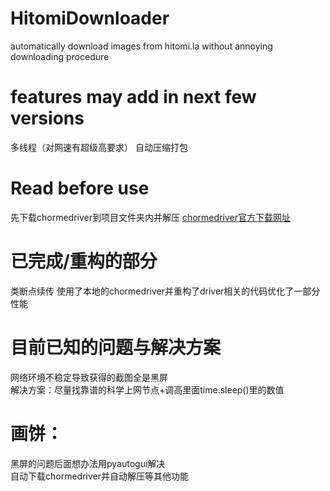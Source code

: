 # HitomiDownloader
automatically download images from hitomi.la without annoying downloading procedure
# features may add in next few versions
多线程（对网速有超级高要求） 自动压缩打包 
# Read before use  
先下载chormedriver到项目文件夹内并解压
[chormedriver官方下载网址](https://storage.googleapis.com/chrome-for-testing-public/134.0.6998.165/win64/chromedriver-win64.zip)  
# 已完成/重构的部分
类断点续传 使用了本地的chormedriver并重构了driver相关的代码优化了一部分性能
# 目前已知的问题与解决方案
网络环境不稳定导致获得的截图全是黑屏  
解决方案：尽量找靠谱的科学上网节点+调高里面time.sleep()里的数值
# 画饼：  
黑屏的问题后面想办法用pyautogui解决  
自动下载chormedriver并自动解压等其他功能
